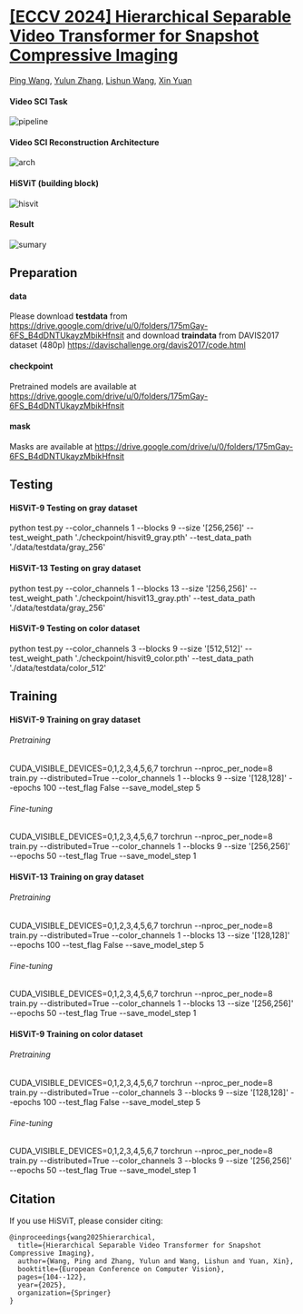 # [[ECCV 2024] Hierarchical Separable Video Transformer for Snapshot Compressive Imaging](https://arxiv.org/abs/2407.11946)

[Ping Wang](https://scholar.google.com/citations?user=WCsIUToAAAAJ&hl), [Yulun Zhang](https://scholar.google.com/citations?user=ORmLjWoAAAAJ&hl), [Lishun Wang](https://scholar.google.com/citations?user=BzkbrCgAAAAJ&hl), [Xin Yuan](https://scholar.google.com/citations?user=cS9CbWkAAAAJ&hl)

#### Video SCI Task
![pipeline](https://github.com/user-attachments/assets/783424c1-0a1e-4291-b5ed-be37fd5b5ac8)

#### Video SCI Reconstruction Architecture
![arch](https://github.com/user-attachments/assets/cff201f2-d1f9-4e4c-8db4-9fe206b43c06)
#### HiSViT (building block)
![hisvit](https://github.com/user-attachments/assets/916cb9cb-acda-4a20-8258-b42173e855e5)
#### Result
![sumary](https://github.com/user-attachments/assets/1518e543-83bd-4621-9442-569cc3419ae6)


## Preparation

#### data

Please download **testdata** from https://drive.google.com/drive/u/0/folders/175mGay-6FS_B4dDNTUkayzMbikHfnsit and download **traindata** from DAVIS2017 dataset (480p) https://davischallenge.org/davis2017/code.html

#### checkpoint

Pretrained models are available at https://drive.google.com/drive/u/0/folders/175mGay-6FS_B4dDNTUkayzMbikHfnsit

#### mask

Masks are available at https://drive.google.com/drive/u/0/folders/175mGay-6FS_B4dDNTUkayzMbikHfnsit



## Testing

#### HiSViT-9 Testing on gray dataset

python test.py --color_channels 1 --blocks 9 --size '[256,256]' --test_weight_path './checkpoint/hisvit9_gray.pth' --test_data_path './data/testdata/gray_256' 

#### HiSViT-13 Testing on gray dataset

python test.py --color_channels 1 --blocks 13 --size '[256,256]' --test_weight_path './checkpoint/hisvit13_gray.pth' --test_data_path './data/testdata/gray_256' 

#### HiSViT-9 Testing on color dataset

python test.py --color_channels 3 --blocks 9 --size '[512,512]' --test_weight_path './checkpoint/hisvit9_color.pth' --test_data_path './data/testdata/color_512' 



## Training


#### HiSViT-9 Training on gray dataset

###### Pretraining

CUDA_VISIBLE_DEVICES=0,1,2,3,4,5,6,7 torchrun --nproc_per_node=8 train.py --distributed=True --color_channels 1 --blocks 9 --size '[128,128]' --epochs 100 --test_flag False --save_model_step 5

###### Fine-tuning

CUDA_VISIBLE_DEVICES=0,1,2,3,4,5,6,7 torchrun --nproc_per_node=8 train.py --distributed=True --color_channels 1 --blocks 9 --size '[256,256]' --epochs 50 --test_flag True --save_model_step 1


#### HiSViT-13 Training on gray dataset

###### Pretraining

CUDA_VISIBLE_DEVICES=0,1,2,3,4,5,6,7 torchrun --nproc_per_node=8 train.py --distributed=True --color_channels 1 --blocks 13 --size '[128,128]' --epochs 100 --test_flag False --save_model_step 5

###### Fine-tuning

CUDA_VISIBLE_DEVICES=0,1,2,3,4,5,6,7 torchrun --nproc_per_node=8 train.py --distributed=True --color_channels 1 --blocks 13 --size '[256,256]' --epochs 50 --test_flag True --save_model_step 1


#### HiSViT-9 Training on color dataset

###### Pretraining

CUDA_VISIBLE_DEVICES=0,1,2,3,4,5,6,7 torchrun --nproc_per_node=8 train.py --distributed=True --color_channels 3 --blocks 9 --size '[128,128]' --epochs 100 --test_flag False --save_model_step 5

###### Fine-tuning

CUDA_VISIBLE_DEVICES=0,1,2,3,4,5,6,7 torchrun --nproc_per_node=8 train.py --distributed=True --color_channels 3 --blocks 9 --size '[256,256]' --epochs 50 --test_flag True --save_model_step 1


## Citation
If you use HiSViT, please consider citing:
```
@inproceedings{wang2025hierarchical,
  title={Hierarchical Separable Video Transformer for Snapshot Compressive Imaging},
  author={Wang, Ping and Zhang, Yulun and Wang, Lishun and Yuan, Xin},
  booktitle={European Conference on Computer Vision},
  pages={104--122},
  year={2025},
  organization={Springer}
}
```




